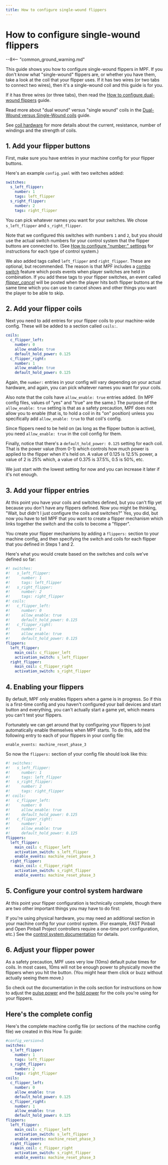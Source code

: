 ```yaml
---
title: How to configure single-wound flippers
---
```


# How to configure single-wound flippers


--8<-- "common_ground_warning.md"

This guide shows you how to configure single-wound flippers in MPF. If
you don't know what "single-wound" flippers are, or whether you have
them, take a look at the coil that your flipper uses. If it has two
wires (or two tabs to connect two wires), then it's a single-wound coil
and this guide is for you.

If it has three wires (or three tabs), then read the
[How to configure dual-wound flippers](dual_wound.md) guide.

Read more about "dual wound" versus "single wound" coils in the
[Dual-Wound versus Single-Wound coils](../coils/dual_vs_single_wound.md) guide.

See [coil hardware](../coils/index.md)
for more details about the current, resistance, number of windings and
the strength of coils.

## 1. Add your flipper buttons

First, make sure you have entries in your machine config for your
flipper buttons.

Here's an example `config.yaml` with two switches added:

``` yaml
switches:
  s_left_flipper:
    number: 1
    tags: left_flipper
  s_right_flipper:
    number: 2
    tags: right_flipper
```

You can pick whatever names you want for your switches. We chose
`s_left_flipper` and `s_right_flipper`.

Note that we configured this switches with numbers `1` and `2`, but you
should use the actual switch numbers for your control system that the
flipper buttons are connected to. (See
[How to configure "number:" settings](../../hardware/numbers.md) for instructions for
each type of control system.)

We also added tags called `left_flipper` and `right_flipper`. These are
optional, but recommended. The reason is that MPF includes a
[combo switch](../../game_logic/combo_switches.md) feature which posts events when player switches are held in
combination. If you add these tags to your flipper switches, an event
called [*flipper_cancel*](../../events/flipper_cancel.md) will be posted when the player hits both flipper
buttons at the same time which you can use to cancel shows and other
things you want the player to be able to skip.

## 2. Add your flipper coils

Next you need to add entries for your flipper coils to your machine-wide
config. These will be added to a section called `coils:`.

``` yaml
coils:
  c_flipper_left:
    number: 0
    allow_enable: true
    default_hold_power: 0.125
  c_flipper_right:
    number: 1
    allow_enable: true
    default_hold_power: 0.125
```

Again, the `number:` entries in your config will vary depending on your
actual hardware, and again, you can pick whatever names you want for
your coils.

Also note that the coils have `allow_enable: true` entries added. (In
MPF config files, values of "yes" and "true" are the same.) The
purpose of the `allow_enable: true` setting is that as a safety
precaution, MPF does not allow you to enable (that is, to hold a coil in
its "on" position) unless you specifically add `allow_enable: true` to
that coil's config.

Since flippers need to be held on (as long as the flipper button is
active), you need `allow_enable: true` in the coil config for them.

Finally, notice that there's a `default_hold_power: 0.125` setting for
each coil. That is the power value (from 0-1) which controls how much
power is applied to the flipper when it's held on. A value of 0.125 is
12.5% power, a value of 2 is 25% which, a value of 0.375 is 37.5%, 0.5
is 50%, etc.

We just start with the lowest setting for now and you can increase it
later if it's not enough.

## 3. Add your flipper entries

At this point you have your coils and switches defined, but you can't
flip yet because you don't have any flippers defined. Now you might be
thinking, "Wait, but didn't I just configure the coils and switches?"
Yes, you did, but now you have to tell MPF that you want to create a
flipper mechanism which links together the switch and the coils to
become a "flipper".

You create your flipper mechanisms by adding a `flippers:` section to
your machine config, and then specifying the switch and coils for each
flipper that you defined in Steps 1 and 2.

Here's what you would create based on the switches and coils we've
defined so far:

``` yaml
#! switches:
#!   s_left_flipper:
#!     number: 1
#!     tags: left_flipper
#!   s_right_flipper:
#!     number: 2
#!     tags: right_flipper
#! coils:
#!   c_flipper_left:
#!     number: 0
#!     allow_enable: true
#!     default_hold_power: 0.125
#!   c_flipper_right:
#!     number: 1
#!     allow_enable: true
#!     default_hold_power: 0.125
flippers:
  left_flipper:
    main_coil: c_flipper_left
    activation_switch: s_left_flipper
  right_flipper:
    main_coil: c_flipper_right
    activation_switch: s_right_flipper
```

## 4. Enabling your flippers

By default, MPF only enables flippers when a game is in progress. So if
this is a first-time config and you haven't configured your ball
devices and start button and everything, you can't actually start a
game yet, which means you can't test your flippers.

Fortunately we can get around that by configuring your flippers to just
automatically enable themselves when MPF starts. To do this, add the
following entry to each of your flippers in your config file:

    enable_events: machine_reset_phase_3

So now the `flippers:` section of your config file should look like
this:

``` yaml
#! switches:
#!   s_left_flipper:
#!     number: 1
#!     tags: left_flipper
#!   s_right_flipper:
#!     number: 2
#!     tags: right_flipper
#! coils:
#!   c_flipper_left:
#!     number: 0
#!     allow_enable: true
#!     default_hold_power: 0.125
#!   c_flipper_right:
#!     number: 1
#!     allow_enable: true
#!     default_hold_power: 0.125
flippers:
  left_flipper:
    main_coil: c_flipper_left
    activation_switch: s_left_flipper
    enable_events: machine_reset_phase_3
  right_flipper:
    main_coil: c_flipper_right
    activation_switch: s_right_flipper
    enable_events: machine_reset_phase_3
```

## 5. Configure your control system hardware

At this point your flipper configuration is technically complete, though
there are two other important things you may have to do first:

If you're using physical hardware, you may need an additional section
in your machine config for your control system. (For example, FAST
Pinball and Open Pinball Project controllers require a one-time port
configuration, etc.) See the
[control system documentation](../../hardware/index.md) for details.

## 6. Adjust your flipper power

As a safety precaution, MPF uses very low (10ms) default pulse times for
coils. In most cases, 10ms will not be enough power to physically move
the flippers when you hit the button. (You might hear them click or buzz
without actually seeing them move.)

So check out the documentation in the coils section for instructions on
how to adjust the
[pulse power](../coils/pulse_power.md)
and the [hold power](../coils/hold_power.md) for the coils you're using for your flippers.

## Here's the complete config

Here's the complete machine config file (or sections of the machine
config file) we created in this How To guide:

``` yaml
#config_version=5
switches:
  s_left_flipper:
    number: 1
    tags: left_flipper
  s_right_flipper:
    number: 2
    tags: right_flipper
coils:
  c_flipper_left:
    number: 0
    allow_enable: true
    default_hold_power: 0.125
  c_flipper_right:
    number: 1
    allow_enable: true
    default_hold_power: 0.125
flippers:
  left_flipper:
    main_coil: c_flipper_left
    activation_switch: s_left_flipper
    enable_events: machine_reset_phase_3
  right_flipper:
    main_coil: c_flipper_right
    activation_switch: s_right_flipper
    enable_events: machine_reset_phase_3
```
